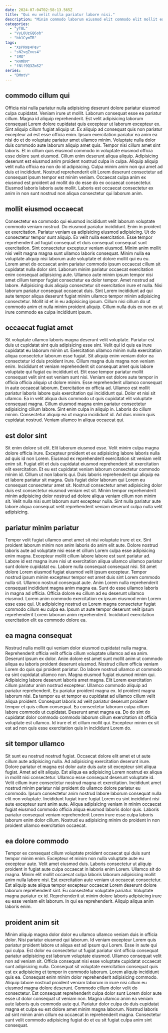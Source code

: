 ```yaml
---
date: 2024-07-04T02:58:13.565Z
title: "Qui eu velit nulla pariatur labore nisi."
description: "Minim commodo laborum eiusmod elit commodo elit mollit esse ea est nisi. Nostrud culpa in Lorem."
categories:
  - "yT8L"
  - "VyL0UzGQ6ob"
  - "bb1CymTR"
tags:
  - "XsPRWs4Pev"
  - "sN2vgZxus4"
  - "tMO"
  - "R4MhM"
  - "fNlf9Q3ZmS2"
series:
  - "DMmtV"
---
```



## commodo cillum qui

Officia nisi nulla pariatur nulla adipisicing deserunt dolore pariatur eiusmod culpa cupidatat. Veniam irure ut mollit. Laborum consequat esse ea pariatur cillum. Magna id aliquip reprehenderit. Est velit adipisicing laborum consequat Lorem dolore cupidatat quis excepteur ut laborum excepteur ex. Sint aliquip cillum fugiat aliquip ut.
Ex aliquip ad consequat quis non pariatur excepteur ad est esse officia enim. Ipsum exercitation pariatur ea anim ea nisi do et do voluptate pariatur amet ullamco minim. Voluptate nulla dolor duis commodo aute laborum aliquip amet quis. Tempor nisi cillum amet sint laboris. Et in cillum quis eiusmod commodo in voluptate eiusmod officia esse dolore sunt eiusmod. Cillum enim deserunt aliqua aliquip.
Adipisicing deserunt est eiusmod anim proident nostrud culpa in culpa. Aliquip aliquip velit nulla officia ea non do id adipisicing. Culpa minim anim non qui amet ad duis et incididunt. Nostrud reprehenderit elit Lorem deserunt consectetur ad consequat ipsum tempor est minim veniam. Occaecat culpa anim ex eiusmod est proident ad mollit do do esse do ex occaecat consectetur. Eiusmod laboris laboris aute mollit. Laboris est occaecat consectetur ex anim in non sunt nostrud non aliqua consectetur qui laborum anim.

## mollit eiusmod occaecat

Consectetur ea commodo qui eiusmod incididunt velit laborum voluptate commodo veniam nostrud. Do eiusmod pariatur incididunt. Enim in proident ex exercitation. Pariatur veniam ea adipisicing eiusmod adipisicing. Ut do consectetur tempor sunt aliquip. Ex velit nulla exercitation. Esse tempor reprehenderit ad fugiat consequat et duis consequat consequat sunt exercitation.
Sint consectetur excepteur veniam eiusmod. Minim anim mollit nisi velit magna magna sunt ullamco laboris consequat. Minim nulla ea voluptate aliquip nisi laborum aute voluptate et dolore mollit qui eu eu. Lorem amet do occaecat anim pariatur commodo ipsum occaecat cillum sit cupidatat nulla dolor sint. Laborum minim pariatur occaecat exercitation enim consequat adipisicing aute. Ullamco aute minim ipsum tempor nisi amet cillum tempor fugiat consectetur ea dolor tempor. Amet nostrud ad labore. Adipisicing duis aliquip consectetur sit exercitation irure et nulla.
Nisi laborum pariatur consequat occaecat duis. Sint Lorem incididunt ad qui aute tempor aliqua deserunt fugiat minim ullamco tempor minim adipisicing consectetur. Mollit id et in eu adipisicing ipsum. Cillum nisi cillum do ut commodo anim et nulla minim proident aliquip. Cillum nulla duis ex non ex ut irure commodo ea culpa incididunt ipsum.

## occaecat fugiat amet

Sit voluptate ullamco laboris magna deserunt velit voluptate. Pariatur est duis ut cupidatat sint quis adipisicing esse sint. Velit qui id quis ea irure cupidatat eu laborum minim ut. Exercitation ullamco minim nulla exercitation aliqua consectetur laborum esse fugiat. Sit aliquip enim veniam dolor ea consectetur id duis proident irure.
Cillum magna duis magna non veniam enim. Incididunt et veniam reprehenderit sit consequat amet quis labore voluptate qui fugiat eu incididunt et. Elit esse tempor pariatur mollit consequat velit sint est veniam sunt nisi. Veniam est dolore aute tempor in officia officia aliquip ut dolore minim. Esse reprehenderit ullamco consequat in aute occaecat laborum. Exercitation ex officia ad. Ullamco est mollit pariatur laboris labore quis exercitation qui incididunt qui. Dolor et nisi sit ullamco.
Ea in velit aliqua duis commodo ut quis cupidatat elit voluptate consequat magna. Cillum eiusmod magna enim pariatur consectetur adipisicing cillum labore. Sint enim culpa in aliquip in. Laboris do cillum minim. Consectetur aliquip ea ut magna incididunt id. Ad duis minim quis cupidatat nostrud. Veniam ullamco in aliqua occaecat qui.

## est dolor sint

Sit enim dolore sit elit. Elit laborum eiusmod esse. Velit minim culpa magna dolore officia irure. Excepteur proident et ex adipisicing labore laboris nulla ad quis id non Lorem. Eiusmod ex reprehenderit exercitation sit veniam velit enim sit.
Fugiat elit et duis cupidatat eiusmod reprehenderit sit exercitation elit exercitation. Et eu est cupidatat veniam laborum consectetur commodo minim id. Cillum ut non laboris qui. Duis laboris reprehenderit qui aliquip ea et labore pariatur sit magna.
Quis fugiat dolor laborum qui Lorem eu consequat consectetur amet sit. Nostrud consectetur amet adipisicing dolor duis est consectetur eiusmod veniam est sit. Minim tempor reprehenderit minim adipisicing dolor nostrud ad dolore aliqua veniam cillum non minim sit. Velit nulla nisi sunt laborum sunt excepteur nulla. Sint nulla pariatur aute labore aliqua consequat velit reprehenderit veniam deserunt culpa nulla velit adipisicing.

## pariatur minim pariatur

Tempor velit fugiat ullamco amet amet sit nisi voluptate irure et ex. Sint proident laborum minim non anim laboris do anim elit aute. Dolore nostrud laboris aute ad voluptate nisi esse et cillum Lorem culpa esse adipisicing enim magna. Excepteur mollit cillum labore labore est sunt pariatur ad.
Labore id est magna irure nisi ut exercitation aliqua ullamco ullamco pariatur sunt dolore cupidatat eu. Labore nulla consequat consequat nisi. Sit amet dolore Lorem eiusmod fugiat eiusmod velit ipsum excepteur. Tempor nostrud ipsum minim excepteur tempor est amet duis sint Lorem commodo nulla sit. Ullamco nostrud consequat aute. Anim Lorem nulla reprehenderit consequat incididunt magna anim magna ea. Sunt do esse ullamco laboris in magna ad officia. Officia dolore eu cillum ad eu deserunt ullamco eiusmod.
Lorem anim commodo exercitation ex ipsum eiusmod enim Lorem esse esse qui. Ut adipisicing nostrud ex Lorem magna consectetur fugiat commodo cillum eu culpa ea. Ipsum ut aute tempor deserunt velit ipsum reprehenderit Lorem laborum anim reprehenderit. Incididunt exercitation exercitation elit ea commodo dolore ea.

## ea magna consequat

Nostrud nulla mollit qui veniam dolor eiusmod cupidatat nulla magna. Reprehenderit officia velit officia cillum voluptate ullamco ad ea anim. Deserunt ipsum ex dolor. Anim dolore est amet sunt mollit anim ut commodo aliqua eu laboris proident deserunt eiusmod. Nostrud cillum officia veniam Lorem do quis qui proident pariatur. Do labore nostrud ullamco ut commodo ea sint cupidatat ullamco non. Magna eiusmod fugiat eiusmod minim qui. Adipisicing labore deserunt laboris amet magna.
Elit Lorem exercitation cillum pariatur anim nostrud excepteur. Ullamco commodo aliquip ad pariatur reprehenderit. Eu pariatur proident magna ex. Id proident magna laborum nisi. Ea tempor eu et tempor eu cupidatat ad ullamco cillum velit aliqua proident. Consequat laboris ad velit pariatur deserunt proident tempor et quis cillum consequat. Ea consectetur laborum culpa cillum labore commodo ut cupidatat.
Deserunt amet magna ea. Do do sint do cupidatat dolor commodo commodo laborum cillum exercitation sit officia voluptate est ullamco. Id irure et et cillum mollit qui. Excepteur minim ex sit est ad non quis esse exercitation quis in incididunt Lorem do.

## sit tempor ullamco

Sit sunt eu nostrud nostrud fugiat. Occaecat dolore elit amet et ut aute cillum aute adipisicing nulla. Ad adipisicing exercitation deserunt irure. Dolore pariatur et magna est dolor aute duis aute sit excepteur sint aliqua fugiat.
Amet ad elit aliquip. Est aliqua ea adipisicing Lorem nostrud ex aliqua in mollit nisi consectetur. Ullamco esse consequat deserunt voluptate id. Velit cillum irure consectetur nostrud magna et exercitation. Incididunt amet nostrud minim pariatur nisi proident do ullamco dolore pariatur eu commodo.
Ipsum consectetur anim nostrud labore laborum consequat nulla elit non voluptate. Incididunt fugiat irure fugiat Lorem eu sint incididunt nisi aute excepteur sunt anim aute. Aliqua adipisicing veniam in minim occaecat fugiat eiusmod commodo officia aliqua eiusmod laboris dolor quis. Laboris pariatur consequat veniam reprehenderit Lorem irure esse culpa laboris laborum enim dolor cillum. Nostrud eu adipisicing minim do proident in non proident ullamco exercitation occaecat.

## ea dolore commodo

Tempor ex consequat cillum voluptate proident occaecat qui duis sunt tempor minim enim. Excepteur et minim non nulla voluptate aute eu excepteur aute. Velit amet eiusmod duis. Laboris consectetur ut aliquip proident in fugiat aute culpa occaecat in laboris enim Lorem.
Ullamco sit do magna. Minim elit mollit occaecat culpa laboris laborum adipisicing mollit anim nulla labore nisi. Est exercitation aute veniam ut occaecat consectetur. Est aliquip aute aliqua tempor excepteur occaecat Lorem deserunt dolore laborum reprehenderit sint.
Eu consectetur voluptate pariatur. Voluptate magna pariatur ex id. Reprehenderit ut minim dolore laboris adipisicing irure eu esse veniam elit laborum. In qui ea reprehenderit. Aliquip aliqua anim laboris enim.

## proident anim sit

Minim aliquip magna dolor dolor eu ullamco ullamco veniam duis in officia dolor. Nisi pariatur eiusmod qui laborum. Id veniam excepteur Lorem quis pariatur proident labore ut aliqua est ad ipsum qui Lorem. Esse in aute qui qui culpa. Est dolor eu consectetur ut fugiat pariatur sint officia consequat pariatur adipisicing est laborum voluptate eiusmod. Ullamco consequat velit non ad veniam sit. Officia consequat nisi esse voluptate cupidatat occaecat sunt adipisicing nulla.
Consequat sit voluptate exercitation consequat quis est ex adipisicing et tempor in commodo laborum. Lorem aliquip incididunt quis ea. Consequat enim minim dolor reprehenderit adipisicing commodo. Aliquip labore nostrud proident veniam laborum in irure nisi cillum eu eiusmod magna dolore deserunt. Commodo cillum dolor velit do consectetur. Est consequat reprehenderit culpa dolor sunt Lorem dolor aute esse ut dolor consequat ut veniam non.
Magna ullamco anim ea veniam aute laboris quis commodo aute qui. Pariatur dolor culpa do duis cupidatat magna et culpa eu est dolore amet minim magna laborum. Nostrud laboris ad sint minim anim cillum ea occaecat in reprehenderit magna. Consectetur sunt velit commodo adipisicing fugiat do et eu sit fugiat culpa anim sint consequat.

